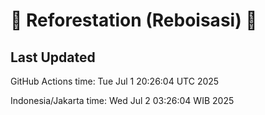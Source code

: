 
# 🌳 Reforestation (Reboisasi) 🌲

## Last Updated

GitHub Actions time: Tue Jul  1 20:26:04 UTC 2025

Indonesia/Jakarta time: Wed Jul  2 03:26:04 WIB 2025
